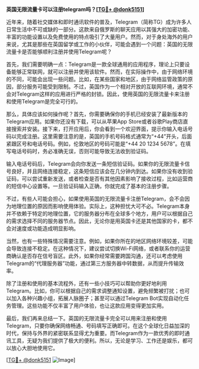 **英国无限流量卡可以注册telegram吗？[[TG💪+ @donk5151](https://t.me/s/donk5151)]**

近年来，随着社交媒体和即时通讯软件的普及，Telegram（简称TG）成为许多人日常生活中不可或缺的一部分。这款来自俄罗斯的聊天应用以其强大的加密功能、丰富的功能设置以及免费使用的特点吸引了大量用户。然而，对于身处海外的用户来说，尤其是那些在英国留学或工作的小伙伴，可能会遇到一个问题：英国的无限流量卡是否能够顺利注册并使用Telegram呢？

首先，我们需要明确一点：Telegram是一款全球通用的应用程序，理论上只要设备能够正常联网，就可以注册并使用该软件。然而，在实际操作中，由于网络环境的不同，可能会出现一些问题。比如，在某些国家和地区，由于网络监管政策的原因，部分服务可能受到限制。不过，英国作为一个相对开放的互联网环境，通常不会对Telegram这样的应用进行严格的封锁。因此，使用英国的无限流量卡来注册和使用Telegram是完全可行的。

那么，具体应该如何操作呢？首先，你需要确保你的手机已经安装了最新版本的Telegram应用。如果你还没有下载，可以从苹果App Store或者谷歌Play商店直接搜索并安装。接下来，打开应用后，你会看到一个欢迎界面，提示你输入电话号码以完成注册。这里需要注意的是，英国的手机号码格式通常为“+44”开头，后面紧跟区号和电话号码。例如，伦敦地区的号码可能是“+44 20 1234 5678”。在填写电话号码时，务必准确无误，否则可能导致无法收到验证码。

输入电话号码后，Telegram会向你发送一条短信验证码。如果你的无限流量卡信号良好，并且网络连接稳定，这条短信应该会在几分钟内到达。如果你没有收到验证码，可以尝试重新发送，或者检查是否有其他因素影响了接收过程，比如运营商的短信中心设置等。一旦验证码输入正确，你就完成了基本的注册步骤。

不过，有些人可能会担心，如果使用英国的无限流量卡注册Telegram，会不会因为地理位置的原因而影响使用体验。实际上，这种担忧大可不必。Telegram本身并不依赖于特定的地理位置，它的服务器分布在全球多个地方，用户可以根据自己的需求选择不同的服务器节点。因此，无论你是用英国卡还是其他国家的卡，都不会对速度或功能造成明显影响。

当然，也有一些特殊情况需要注意。例如，如果你所在的地区网络环境较差，可能会导致连接不稳定。在这种情况下，建议尝试切换Wi-Fi网络，或者联系你的运营商确认是否存在信号盲区。此外，如果你经常需要跨国沟通，还可以考虑使用Telegram的“代理服务器”功能，通过第三方服务器中转数据，从而提升传输效率。

除了注册和使用的基本流程外，还有一些小技巧可以帮助你更好地利用Telegram。比如，你可以根据自己的需求调整通知设置，避免频繁被打扰；也可以加入各种兴趣小组，拓展人脉圈子；甚至可以通过Telegram Bot实现自动化任务管理。这些功能不仅丰富了用户体验，也让这款应用变得更加实用。

最后，我们再来总结一下。英国的无限流量卡完全可以用来注册和使用Telegram，只要你确保网络畅通、号码填写正确即可。在这个全球化日益加深的时代，保持与外界的紧密联系显得尤为重要。而Telegram作为一款优秀的即时通讯工具，无疑为我们提供了极大的便利。所以，无论是学习、工作还是娱乐，都可以放心大胆地使用它。

[[TG💪+ @donk5151](https://t.me/s/donk5151) ![Image](https://i.postimg.cc/rwNCRYN7/Snipaste-2025-04-30-17-27-05.png)]